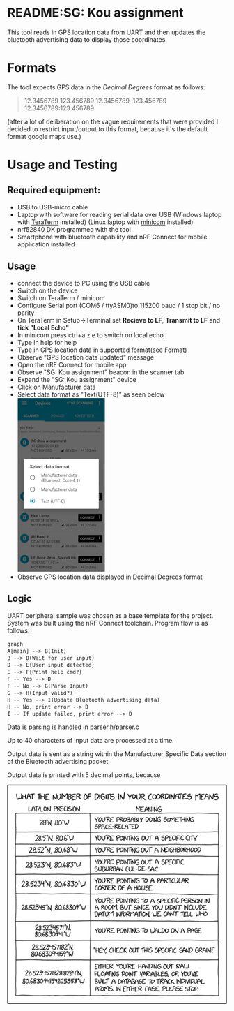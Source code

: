 # README:SG: Kou assignment

This tool reads in GPS location data from UART and then updates the
bluetooth advertising data to display those coordinates.


# Formats

The tool expects GPS data in the *Decimal Degrees* format as follows:
> 12.3456789 123.456789
> 12.3456789, 123.456789
> 12.3456789:123.456789

(after a lot of deliberation on the vague requirements that were provided I decided
to restrict input/output to this format, because it's the default format google maps use.)

# Usage and Testing
## Required equipment:
- USB to USB-micro cable
- Laptop with software for reading serial data over USB
	(Windows laptop with [TeraTerm](http://www.teraterm.org/) installed)
	(Linux laptop with [minicom](https://www.poftut.com/install-use-linux-minicom-command-tutorial-examples/) installed)
- nrf52840 DK programmed with the tool
- Smartphone with bluetooth capability and nRF Connect for mobile application installed

## Usage
- connect the device to PC using the USB cable
- Switch on the device
- Switch on TeraTerm / minicom
- Configure Serial port (COM6 / ttyASM0)to 115200 baud / 1 stop bit / no parity
- On TeraTerm in Setup->Terminal set **Recieve to LF**, **Transmit to LF** and **tick "Local Echo"**
- In minicom press ctrl+a z e to switch on local echo
- Type in help for help
- Type in GPS location data in supported format(see Format)
- Observe "GPS location data updated" message
- Open the nRF Connect for mobile app
- Observe "SG: Kou assignment" beacon in the scanner tab
- Expand the "SG: Kou assignment" device
- Click on Manufacturer data
- Select data format as "Text(UTF-8)" as seen below
![alt text](./img/scr1.png)
- Observe GPS location data displayed in Decimal Degrees format


			
			

## Logic

UART peripheral sample was chosen as a base template for the project. System was built using the nRF Connect toolchain. Program flow is as follows:


```mermaid
graph
A[main] --> B(Init)
B --> D(Wait for user input)
D --> E{User input detected}
E --> F{Print help cmd?} 
F -- Yes --> D
F -- No --> G(Parse Input)
G --> H(Input valid?)
H -- Yes --> I(Update Bluetooth advertising data)
H -- No, print error --> D
I -- If update failed, print error --> D
```
Data is parsing is handled in parser.h/parser.c

Up to 40 characters of input data are processed at a time.

Output data is sent as a string within the Manufacturer Specific Data section of the Bluetooth advertising packet.

Output data is printed with 5 decimal points, because

![alt text](./img/coordinate_precision.png)
